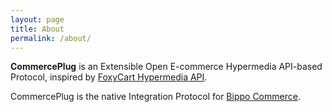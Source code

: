 ```yaml
---
layout: page
title: About
permalink: /about/
---
```


**CommercePlug** is an Extensible Open E-commerce Hypermedia API-based Protocol, inspired by [FoxyCart Hypermedia API](http://www.foxycart.com/features/feature/integration/api).

CommercePlug is the native Integration Protocol for [Bippo Commerce](http://www.bippo.co.id/).
